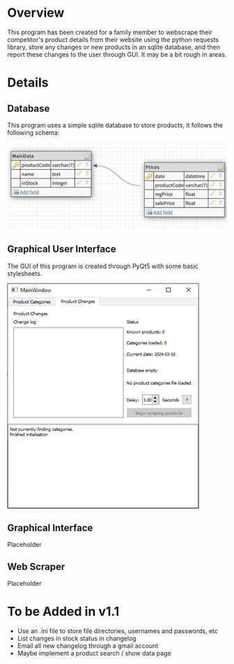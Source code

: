# Overview
This program has been created for a family member to webscrape their competitor's product details from their website using the python requests library, store any changes or new products in an sqlite database, and then report these changes to the user through GUI. It may be a bit rough in areas.

# Details

## Database
This program uses a simple sqlite database to store products, it follows the following schema:

![Image of database schema](readme/DatabaseSchema.png)

## Graphical User Interface
The GUI of this program is created through PyQt5 with some basic stylesheets.

![Image of main user interface](readme/MainUI.png)

## Graphical Interface
Placeholder

## Web Scraper
Placeholder

# To be Added in v1.1
- Use an .ini file to store file directories, usernames and passwords, etc
- List changes in stock status in changelog
- Email all new changelog through a gmail account
- Maybe implement a product search / show data page

